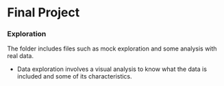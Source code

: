 # Final Project
### Exploration

The folder includes files such as mock exploration and some analysis with real data. 

* Data exploration involves a visual analysis to know what the data is included and some of its characteristics.
